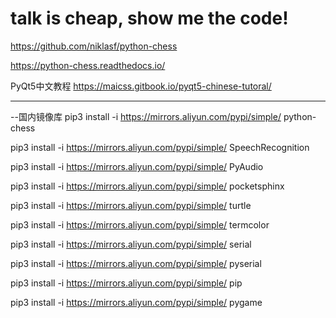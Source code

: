 # talk is cheap, show me the code!

https://github.com/niklasf/python-chess

https://python-chess.readthedocs.io/

PyQt5中文教程
https://maicss.gitbook.io/pyqt5-chinese-tutoral/


------------------------------------------------------------------------------------------
--国内镜像库
pip3 install -i https://mirrors.aliyun.com/pypi/simple/  python-chess

pip3 install -i https://mirrors.aliyun.com/pypi/simple/ SpeechRecognition

pip3 install -i https://mirrors.aliyun.com/pypi/simple/ PyAudio

pip3 install -i https://mirrors.aliyun.com/pypi/simple/ pocketsphinx

pip3 install -i https://mirrors.aliyun.com/pypi/simple/ turtle

pip3 install -i https://mirrors.aliyun.com/pypi/simple/ termcolor

pip3 install -i https://mirrors.aliyun.com/pypi/simple/ serial

pip3 install -i https://mirrors.aliyun.com/pypi/simple/ pyserial

pip3 install -i https://mirrors.aliyun.com/pypi/simple/ pip

pip3 install -i https://mirrors.aliyun.com/pypi/simple/ pygame


